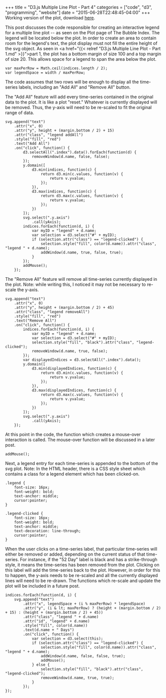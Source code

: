 +++
title = "D3.js Multiple Line Plot - Part 4"
categories = ["code", "d3", "programming", "website"]
date = "2015-06-28T22:48:45-04:00"
+++
Working version of the plot, download <a href="https://cdn.thebubbleindex.com/Docs/plot_working_07272015.zip">here</a>.

This post discusses the code responsible for creating an interactive legend for a multiple line plot -- as seen on the Plot page of The Bubble Index. The legend will be located below the plot. In order to create an area to contain room for the legend's text, the plot display must not fill the entire height of the svg object. As seen in <a href="{{< relref "D3.js Multiple Line Plot - Part 1.md" >}}">part 1</a>, the plot has a bottom margin of size 100 and a top margin of size 20. This allows space for a legend to span the area below the plot.
<pre><code>var maxPerRow = Math.ceil(indices.length / 2);
var legendSpace = width / maxPerRow;</code></pre>
The code assumes that two rows will be enough to display all the time-series labels, including an "Add All" and "Remove All" button.

The "Add All" feature will add every time-series contained in the original data to the plot. It is like a plot "reset." Whatever is currently displayed will be removed. Thus, the y-axis will need to be re-scaled to fit the original range of data.
<pre><code>svg.append("text")
    .attr("x", 0)
    .attr("y", height + (margin.bottom / 2) + 15)
    .attr("class", "legend addAll")
    .style("fill", "red")
    .text("Add All")
    .on("click", function() {
        d3.selectAll(".index").data().forEach(function(d) {
            removeWindow(d.name, false, false);
        });
        y.domain([
            d3.min(indices, function(c) {
                return d3.min(c.values, function(v) {
                    return v.yvalue;
                });
            }),
            d3.max(indices, function(c) {
                return d3.max(c.values, function(v) {
                    return v.yvalue;
                });
            })
        ]);
        svg.select(".y.axis")
            .call(yAxis);
        indices.forEach(function(d, i) {
            var myID = "legend" + d.name;
            var selection = d3.select("#" + myID);
            if (selection.attr("class") == "legend-clicked") {
                selection.style("fill", color(d.name)).attr("class", "legend " + d.name);
                addWindow(d.name, true, false, true);
            }
        });
        addMouse();
    });</code></pre>
The "Remove All" feature will remove all time-series currently displayed in the plot. Note: while writing this, I noticed it may not be necessary to re-scale the y-axis.
<pre><code>svg.append("text")
    .attr("x", 0)
    .attr("y", height + (margin.bottom / 2) + 45)
    .attr("class", "legend removeAll")
    .style("fill", "red")
    .text("Remove All")
    .on("click", function() {
        indices.forEach(function(d, i) {
            var myID = "legend" + d.name;
            var selection = d3.select("#" + myID);
            selection.style("fill", "black").attr("class", "legend-clicked");
            removeWindow(d.name, true, false);
        });
        var displayedIndices = d3.selectAll(".index").data();
        y.domain([
            d3.min(displayedIndices, function(c) {
                return d3.min(c.values, function(v) {
                    return v.yvalue;
                });
            }),
            d3.max(displayedIndices, function(c) {
                return d3.max(c.values, function(v) {
                    return v.yvalue;
                });
            })
        ]);
        svg.select(".y.axis")
            .call(yAxis);
    });
</code></pre>
At this point in the code, the function which creates a mouse-over interaction is called. The mouse-over function will be discussed in a later post.
<pre><code>addMouse();
</code></pre>
Next, a legend entry for each time-series is appended to the bottom of the svg plot. Note: In the HTML header, there is a CSS style sheet which contains a class for a legend element which has been clicked-on.
<pre><code>.legend {
    font-size: 16px;
    font-weight: bold;
    text-anchor: middle;
    cursor:pointer;
} 

.legend-clicked {
    font-size: 16px;
    font-weight: bold;
    text-anchor: middle;
    text-decoration: line-through;
    cursor:pointer;
}</code></pre>
When the user clicks on a time-series label, that particular time-series will either be removed or added, depending on the current status of that time-series. For instance, if the "52 Day" label is black and has a strike-through style, it means the time-series has been removed from the plot. Clicking on this label will add the time-series back to the plot. However, in order for this to happen, the y-axis needs to be re-scaled and all the currently displayed lines will need to be re-drawn. The functions which re-scale and update the plot will be included in a future post.
<pre><code>indices.forEach(function(d, i) {
    svg.append("text")
        .attr("x", legendSpace + (i % maxPerRow) * legendSpace)
        .attr("y", (i &amp; lt; maxPerRow) ? (height + (margin.bottom / 2) + 15) : (height + (margin.bottom / 2) + 45))
        .attr("class", "legend " + d.name)
        .attr("id", "legend" + d.name)
        .style("fill", color(d.name))
        .text(d.name + " Days")
        .on("click", function() {
            var selection = d3.select(this);
            if (selection.attr("class") == "legend-clicked") {
                selection.style("fill", color(d.name)).attr("class", "legend " + d.name);
                addWindow(d.name, false, false, true);
                addMouse();
            } else {
                selection.style("fill", "black").attr("class", "legend-clicked");
                removeWindow(d.name, true, true);
            }
        });
});
</code></pre>
